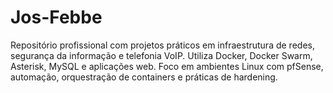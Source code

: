 # Jos-Febbe
Repositório profissional com projetos práticos em infraestrutura de redes, segurança da informação e telefonia VoIP. Utiliza Docker, Docker Swarm, Asterisk, MySQL e aplicações web. Foco em ambientes Linux com pfSense, automação, orquestração de containers e práticas de hardening.
